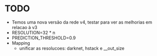 # TODO

- Temos uma nova versão da rede v4, testar para ver as melhorias em relacao à v3
- RESOLUTION=32 * n
- PREDICTION_THRESHOLD=0.9
- Mapping
    - unificar as resolucoes: darknet, hstack e __out_size